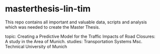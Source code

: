 # masterthesis-lin-tim
This repo contains all important and valuable data, scripts and analysis which was needed to create the Master Thesis. 

topic: Creating a Predictive Model for the Traffic Impacts of Road Closures: A study in the Area of Munich. 
studies: Transportation Systems Msc. Technical University of Munich 
